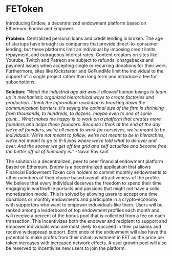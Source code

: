 # FEToken
Introducing Endow, a decentralized endowment platform based on Ethereum.
Endow and Empower.

**Problem:**
Centralized personal loans and credit lending is broken. The age of startups have brought us companies that provide direct-to-consumer lending, but these platforms limit an individual by imposing credit limits, repayment, and outrageous interest rates. Content creators on sites like Youtube, Twitch and Patreon are subject to refunds, chargebacks and payment issues when accepting single or recurring donations for their work. Furthermore, sites like Kickstarter and GoFundMe limit the individual to the support of a single project rather than long term and introduce a fee for subscriptions.

**Solution:**
*“What the industrial age did was it allowed human beings to team up in mechanistic organized hierarchical ways to create factories and production. I think the information revolution is breaking down the communication barriers. It’s saying the optimal size of the firm is shrinking from thousands, to hundreds, to dozens, maybe even to one at some point… What makes me happy is to work on a platform that creates more founders and helps those founders. Because I think at the end of the day we’re all founders, we’re all meant to work for ourselves, we’re meant to be individuals. We’re not meant to follow, we’re not meant to be in hierarchies, we’re not meant to go to 9-5 jobs where we’re told what to do over and over. And the sooner we get off the grid and self actualize and become free the better off all of humanity is.”*
  -Naval Ravikant

The solution is a decentralized, peer to peer financial endowment platform based on Ethereum. Endow is a decentralized application that allows Financial Endowment Token coin holders to commit monthly endowments to other members of their choice based overall attractiveness of the profile. We believe that every individual deserves the freedom to spend their time engaging in worthwhile pursuits and passions that might not have a solid monetization model. This is solved by allowing users to accept one time donations or monthly endowments and participate in a crypto-economy with supporters who want to empower induviduals like them. Users will be ranked among a leaderboard of top endowment profiles each month and will receive a percent of the bonus pool that is collected from a fee on each transaction. This incentivizes both the endower and recipient to support and empower individuals who are most likely to succeed in their passions and receive widespread support. Both ends of the endowment will also have the potential to make profits from their initial investment in FET as the price per token increases with increased network effects. A user growth pool will also be reserved to incentivise new users to join the platform.

